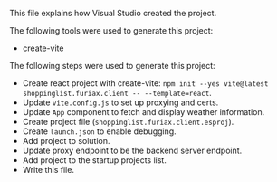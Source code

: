 This file explains how Visual Studio created the project.

The following tools were used to generate this project:
- create-vite

The following steps were used to generate this project:
- Create react project with create-vite: `npm init --yes vite@latest shoppinglist.furiax.client -- --template=react`.
- Update `vite.config.js` to set up proxying and certs.
- Update `App` component to fetch and display weather information.
- Create project file (`shoppinglist.furiax.client.esproj`).
- Create `launch.json` to enable debugging.
- Add project to solution.
- Update proxy endpoint to be the backend server endpoint.
- Add project to the startup projects list.
- Write this file.
